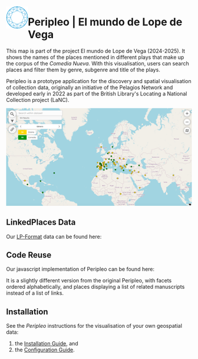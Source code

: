 [<img title="Pelagios Network" src="./logos/pelagios.svg" height="60" align="left">](https://pelagios.org/)
# Peripleo | El mundo de Lope de Vega

This map is part of the project El mundo de Lope de Vega (2024-2025). It shows the names of the places mentioned in different plays that make up the corpus of the _Comedia Nueva_. With this visualisation, users can search places and filter them by genre, subgenre and title of the plays.

Peripleo is a prototype application for the discovery and spatial visualisation of collection data, originally an initiative of the Pelagios Network and developed early in 2022 as part of the British Library's Locating a National Collection project (LaNC).

![Preview of the map of the projet Desenrollando el cordel](map_preview.png)


## LinkedPlaces Data

Our [LP-Format](https://github.com/LinkedPasts/linked-places-format) data can be found here: 

## Code Reuse

Our javascript implementation of Peripleo can be found here:

It is a slightly different version from the original Peripleo, with facets ordered alphabetically, and places displaying a list of related manuscripts instead of a list of links.

## Installation

See the *Peripleo* instructions for the visualisation of your own geospatial data:
1. the [Installation Guide](https://github.com/britishlibrary/peripleo/blob/main/README.md), and
2. the [Configuration Guide](https://github.com/britishlibrary/peripleo/blob/main/Configuration-Guide.md).

